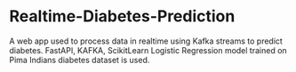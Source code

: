 # Realtime-Diabetes-Prediction
A web app used to process data in realtime using Kafka streams to predict diabetes. FastAPI, KAFKA, ScikitLearn Logistic Regression model trained on Pima Indians diabetes dataset is used.
